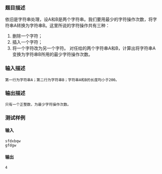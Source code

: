 ### 题目描述

依旧是字符串处理，设A和B是两个字符串。我们要用最少的字符操作次数，将字符串A转换为字符串B。这里所说的字符操作共有三种：


1. 删除一个字符；
2. 插入一个字符；
3. 将一个字符改为另一个字符。
对任给的两个字符串A和B，计算出将字符串A变换为字符串B所用的最少字符操作次数。

### 输入描述

```
第一行为字符串A；第二行为字符串B；字符串A和B的长度均小于200。
```
### 输出描述

```
只有一个正整数，为最少字符操作次数。
```

### 测试样例
#### 输入
```
sfdxbqw
gfdgw

```
#### 输出
```
4
```
